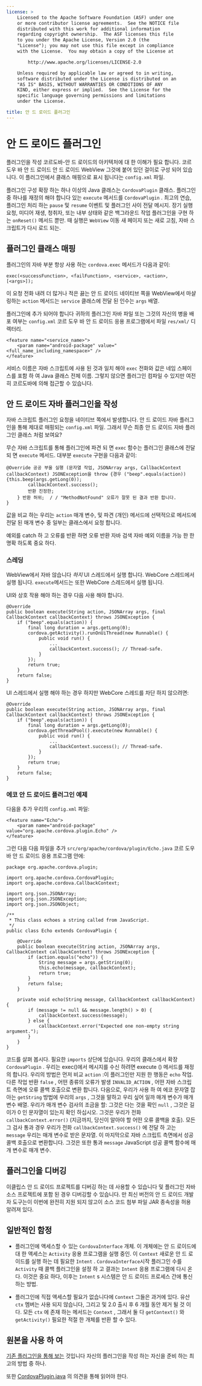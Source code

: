 ```yaml
---
license: >
    Licensed to the Apache Software Foundation (ASF) under one
    or more contributor license agreements.  See the NOTICE file
    distributed with this work for additional information
    regarding copyright ownership.  The ASF licenses this file
    to you under the Apache License, Version 2.0 (the
    "License"); you may not use this file except in compliance
    with the License.  You may obtain a copy of the License at

        http://www.apache.org/licenses/LICENSE-2.0

    Unless required by applicable law or agreed to in writing,
    software distributed under the License is distributed on an
    "AS IS" BASIS, WITHOUT WARRANTIES OR CONDITIONS OF ANY
    KIND, either express or implied.  See the License for the
    specific language governing permissions and limitations
    under the License.

title: 안 드 로이드 플러그인
---
```


# 안 드 로이드 플러그인

플러그인을 작성 코르도바-안 드 로이드의 아키텍처에 대 한 이해가 필요 합니다. 코르 도우 바 안 드 로이드 안 드 로이드 WebView 그것에 붙어 있던 걸이로 구성 되어 있습니다. 이 플러그인에서 클래스 매핑으로 표시 됩니다는 `config.xml` 파일.

플러그인 구성 확장 하는 하나 이상의 Java 클래스는 `CordovaPlugin` 클래스. 플러그인 중 하나를 재정의 해야 합니다 있는 `execute` 메서드를 `CordovaPlugin` . 최고의 연습, 플러그인 처리 하는 `pause` 및 `resume` 이벤트 및 플러그인 사이 전달 메시지. 장기 실행 요청, 미디어 재생, 청취자, 또는 내부 상태와 같은 백그라운드 작업 플러그인을 구현 하는 `onReset()` 메서드 뿐만. 때 실행은 `WebView` 이동 새 페이지 또는 새로 고침, 자바 스크립트가 다시 로드 되는.

## 플러그인 클래스 매핑

플러그인의 자바 부분 항상 사용 하는 `cordova.exec` 메서드가 다음과 같이:

    exec(<successFunction>, <failFunction>, <service>, <action>, [<args>]);
    

이 요청 전화 내려 더 많거나 적은 끓는 안 드 로이드 네이티브 쪽을 WebView에서 마샬링하는 `action` 메서드는 `service` 클래스에 전달 된 인수는 `args` 배열.

플러그인에 추가 되어야 합니다 귀하의 플러그인 자바 파일 또는 그것의 자신의 병을 배포 여부는 `config.xml` 코르 도우 바 안 드 로이드 응용 프로그램에서 파일 `res/xml/` 디렉터리.

    <feature name="<service_name>">
        <param name="android-package" value="<full_name_including_namespace>" />
    </feature>
    

서비스 이름은 자바 스크립트에 사용 된 것과 일치 해야 `exec` 전화와 값은 네임 스페이스를 포함 하 여 Java 클래스 전체 이름. 그렇지 않으면 플러그인 컴파일 수 있지만 여전히 코르도바에 의해 접근할 수 있습니다.

## 안 드 로이드 자바 플러그인을 작성

자바 스크립트 플러그인 요청을 네이티브 쪽에서 발생합니다. 안 드 로이드 자바 플러그인을 통해 제대로 매핑되는 `config.xml` 파일. 그래서 무슨 최종 안 드 로이드 자바 플러그인 클래스 처럼 보여요?

무슨 자바 스크립트를 통해 플러그인에 파견 되 면 `exec` 함수는 플러그인 클래스에 전달 되 면 `execute` 메서드. 대부분 `execute` 구현을 다음과 같이:

    @Override 공공 부울 실행 (문자열 작업, JSONArray args, CallbackContext callbackContext) JSONException을 throw {경우 ("beep".equals(action)) {this.beep(args.getLong(0));
            callbackContext.success();
            반환 진정한;
        } 반환 허위;  / / "MethodNotFound" 오류가 잘못 된 결과 반환 합니다.
    }
    

값을 비교 하는 우리는 `action` 매개 변수, 및 파견 (개인) 메서드에 선택적으로 메서드에 전달 된 매개 변수 중 일부는 클래스에서 요청 합니다.

예외를 catch 하 고 오류를 반환 하면 오류 반환 자바 검색 자바 예외 이름을 가능 한 한 명확 하도록 중요 하다.

### 스레딩

WebView에서 자바 않습니다 *하지* UI 스레드에서 실행 합니다. WebCore 스레드에서 실행 됩니다. `execute`메서드는 또한 WebCore 스레드에서 실행 됩니다.

UI와 상호 작용 해야 하는 경우 다음 사용 해야 합니다.

    @Override
    public boolean execute(String action, JSONArray args, final CallbackContext callbackContext) throws JSONException {
        if ("beep".equals(action)) {
            final long duration = args.getLong(0);
            cordova.getActivity().runOnUiThread(new Runnable() {
                public void run() {
                    ...
                    callbackContext.success(); // Thread-safe.
                }
            });
            return true;
        }
        return false;
    }
    

UI 스레드에서 실행 해야 하는 경우 하지만 WebCore 스레드를 차단 하지 않으려면:

    @Override
    public boolean execute(String action, JSONArray args, final CallbackContext callbackContext) throws JSONException {
        if ("beep".equals(action)) {
            final long duration = args.getLong(0);
            cordova.getThreadPool().execute(new Runnable() {
                public void run() {
                    ...
                    callbackContext.success(); // Thread-safe.
                }
            });
            return true;
        }
        return false;
    }
    

### 에코 안 드 로이드 플러그인 예제

다음을 추가 우리의 `config.xml` 파일:

    <feature name="Echo">
        <param name="android-package" value="org.apache.cordova.plugin.Echo" />
    </feature>
    

그런 다음 다음 파일을 추가 `src/org/apache/cordova/plugin/Echo.java` 코르 도우 바 안 드 로이드 응용 프로그램 안에:

    package org.apache.cordova.plugin;
    
    import org.apache.cordova.CordovaPlugin;
    import org.apache.cordova.CallbackContext;
    
    import org.json.JSONArray;
    import org.json.JSONException;
    import org.json.JSONObject;
    
    /**
     * This class echoes a string called from JavaScript.
     */
    public class Echo extends CordovaPlugin {
    
        @Override
        public boolean execute(String action, JSONArray args, CallbackContext callbackContext) throws JSONException {
            if (action.equals("echo")) {
                String message = args.getString(0);
                this.echo(message, callbackContext);
                return true;
            }
            return false;
        }
    
        private void echo(String message, CallbackContext callbackContext) {
            if (message != null && message.length() > 0) {
                callbackContext.success(message);
            } else {
                callbackContext.error("Expected one non-empty string argument.");
            }
        }
    }
    

코드를 살펴 봅시다. 필요한 `imports` 상단에 있습니다. 우리의 클래스에서 확장 `CordovaPlugin` . 우리는 exec()에서 메시지를 수신 하려면 execute () 메서드를 재정의 합니다. 우리의 방법은 먼저 비교 `action` :이 플러그인만 지원 한 행동은 `echo` 작업. 다른 작업 반환 `false` , 어떤 종류의 오류가 발생 `INVALID_ACTION` , 어떤 자바 스크립트 측면에 오류 콜백 호출으로 변환 합니다. 다음으로, 우리가 사용 하 여 에코 문자열 잡아는 `getString` 방법에 우리의 `args` , 그것을 말하고 우리 싶어 일까 매개 변수가 매개 변수 배열. 우리가 매개 변수 검사의 조금을 할: 그것은 다는 것을 확인 `null` , 그것은 길이가 0 인 문자열이 있는지 확인 하십시오. 그것은 우리가 전화 `callbackContext.error()` (지금까지, 당신이 알아야 할 어떤 오류 콜백을 호출). 모든 그 검사 통과 경우 우리가 전화 `callbackContext.success()` 에 전달 하 고는 `message` 우리는 매개 변수로 받은 문자열. 이 마지막으로 자바 스크립트 측면에서 성공 콜백 호출으로 변환합니다. 그것은 또한 통과 `message` JavaScript 성공 콜백 함수에 매개 변수로 매개 변수.

## 플러그인을 디버깅

이클립스 안 드 로이드 프로젝트를 디버깅 하는 데 사용할 수 있습니다 및 플러그인 자바 소스 프로젝트에 포함 된 경우 디버깅할 수 있습니다. 만 최신 버전의 안 드 로이드 개발자 도구는이 이번에 완전히 지원 되지 않고이 소스 코드 첨부 파일 JAR 종속성을 허용 알려져 있다.

## 일반적인 함정

*   플러그인에 액세스할 수 있는 `CordovaInterface` 개체. 이 개체에는 안 드 로이드에 대 한 액세스는 `Activity` 응용 프로그램을 실행 중인. 이 `Context` 새로운 안 드 로이드를 실행 하는 데 필요한 `Intent` . `CordovaInterface`시작 플러그인 수를 `Activity` 때 콜백 플러그인을 설정 하 고 결과는 `Intent` 응용 프로그램에 다시 온다. 이것은 중요 하다, 이후는 `Intent` s 시스템은 안 드 로이드 프로세스 간에 통신 하는 방법.

*   플러그인에 직접 액세스할 필요가 없습니다에 `Context` 그들은 과거에 있다. 유산 `ctx` 멤버는 사용 되지 않습니다, 그리고 및 2.0 출시 후 6 개월 동안 제거 될 것 이다. 모든 `ctx` 에 존재 하는 메서드는 `Context` , 그래서 둘 다 `getContext()` 와 `getActivity()` 필요한 적절 한 개체를 반환 할 수 있다.

## 원본을 사용 하 여

[기존 플러그인을 통해 보는][1] 것입니다 자신의 플러그인을 작성 하는 자신을 준비 하는 최고의 방법 중 하나.

 [1]: https://github.com/apache/cordova-android/tree/master/framework/src/org/apache/cordova

또한 [CordovaPlugin.java][2] 의 의견을 통해 읽어야 한다.

 [2]: https://github.com/apache/cordova-android/blob/master/framework/src/org/apache/cordova/CordovaPlugin.java